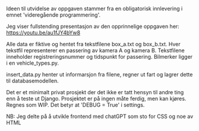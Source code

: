 Ideen til utvidelse av oppgaven stammer fra en obligatorisk innlevering i emnet 'videregående programmering'.

Jeg viser fullstending presentasjon av den opprinnelige oppgaven her: https://youtu.be/au1fJY4bYw8

Alle data er fiktive og hentet fra tekstfilene box_a.txt og box_b.txt. Hver tekstfil representerer 
en passering av kamera A og kamera B. Tekstfilene inneholder registreringsnummer og tidspunkt for passering.
Bilmerker ligger i en vehicle_types.py.

insert_data.py henter ut informarsjon fra filene, regner ut fart og lagrer dette til databasemodellen.

Det er et minimalt privat prosjekt der det ikke er tatt hensyn til andre ting enn å teste ut Django.
Prosjektet er på ingen måte ferdig, men kan kjøres. Regnes som WIP. Det betyr at 
'DEBUG = True' i settings.

NB: Jeg delte på å utvikle frontend med chatGPT som sto for CSS og noe av HTML
